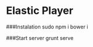 Elastic Player
==============

###Instalation
    sudo npm i
    bower i

###Start server
    grunt serve
